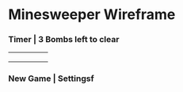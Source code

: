 # Minesweeper Wireframe

### Timer | 3 Bombs left to clear

|   |   |   |   |   |
|---|---|---|---|---|
|   |   |   |   |   |
|   |   |   |   |   |
|   |   |   |   |   |

### New Game | Settingsf